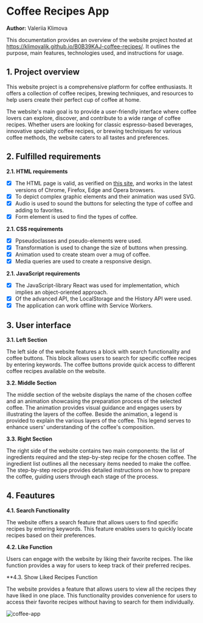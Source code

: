 # Coffee Recipes App

**Author:** Valeriia Klimova

This documentation provides an overview of the website project hosted at https://klimovalik.github.io/B0B39KAJ-coffee-recipes/. It outlines the purpose, main features, technologies used, and instructions for usage.

## 1. Project overview

This website project is a comprehensive platform for coffee enthusiasts. It offers a collection of coffee recipes, brewing techniques, and resources to help users create their perfect cup of coffee at home.

The website's main goal is to provide a user-friendly interface where coffee lovers can explore, discover, and contribute to a wide range of coffee recipes. Whether users are looking for classic espresso-based beverages, innovative specialty coffee recipes, or brewing techniques for various coffee methods, the website caters to all tastes and preferences.

## 2. Fulfilled requirements

**2.1. HTML requirements**

- [X] The HTML page is valid, as verified on [this site](https://validator.w3.org/), and works in the latest versions of Chrome, Firefox, Edge and Opera browsers.
- [X] To depict complex graphic elements and their animation was used SVG.
- [X] Audio is used to sound the buttons for selecting the type of coffee and adding to favorites.
- [X] Form element is used to find the types of coffee.

**2.1. CSS requirements**

- [X] Ppseudoclasses and pseudo-elements were used.
- [X] Transformation is used to change the size of buttons when pressing.
- [X] Animation used to create steam over a mug of coffee.
- [X] Media queries are used to create a responsive design.

**2.1. JavaScript requirements**

- [X] The JavaScript-library React was used for implementation, which implies an object-oriented approach.
- [X] Of the advanced API, the LocalStorage and the History API were used.
- [X] The application can work offline with Service Workers.

## 3. User interface

**3.1. Left Section**

The left side of the website features a block with search functionality and coffee buttons. This block allows users to search for specific coffee recipes by entering keywords. The coffee buttons provide quick access to different coffee recipes available on the website.

**3.2. Middle Section**

The middle section of the website displays the name of the chosen coffee and an animation showcasing the preparation process of the selected coffee. The animation provides visual guidance and engages users by illustrating the layers of the coffee.
Beside the animation, a legend is provided to explain the various layers of the coffee. This legend serves to enhance users' understanding of the coffee's composition.

**3.3. Right Section**

The right side of the website contains two main components: the list of ingredients required and the step-by-step recipe for the chosen coffee. The ingredient list outlines all the necessary items needed to make the coffee. The step-by-step recipe provides detailed instructions on how to prepare the coffee, guiding users through each stage of the process. 

## 4. Feautures

**4.1. Search Functionality**

The website offers a search feature that allows users to find specific recipes by entering keywords. This feature enables users to quickly locate recipes based on their preferences.

**4.2. Like Function**

Users can engage with the website by liking their favorite recipes. The like function provides a way for users to keep track of their preferred recipes.

**4.3. Show Liked Recipes Function

The website provides a feature that allows users to view all the recipes they have liked in one place. This functionality provides convenience for users to access their favorite recipes without having to search for them individually.

![coffee-app](https://github.com/klimovalik/B0B39KAJ-coffee-recipes/assets/101264264/9fad95e6-b86a-401a-8072-03e9f2bef3af)

